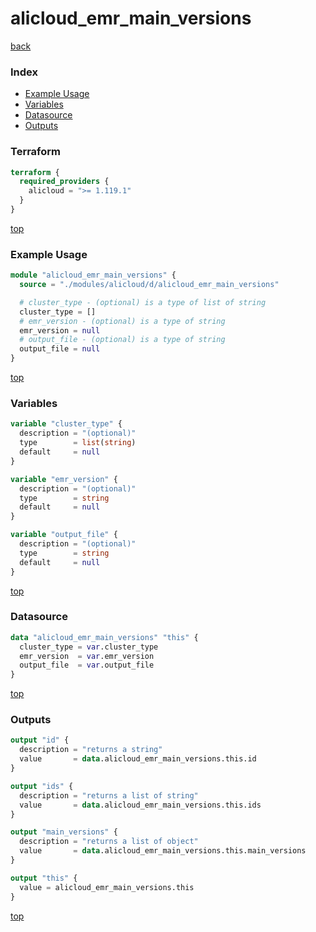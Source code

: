 # alicloud_emr_main_versions

[back](../alicloud.md)

### Index

- [Example Usage](#example-usage)
- [Variables](#variables)
- [Datasource](#datasource)
- [Outputs](#outputs)

### Terraform

```terraform
terraform {
  required_providers {
    alicloud = ">= 1.119.1"
  }
}
```

[top](#index)

### Example Usage

```terraform
module "alicloud_emr_main_versions" {
  source = "./modules/alicloud/d/alicloud_emr_main_versions"

  # cluster_type - (optional) is a type of list of string
  cluster_type = []
  # emr_version - (optional) is a type of string
  emr_version = null
  # output_file - (optional) is a type of string
  output_file = null
}
```

[top](#index)

### Variables

```terraform
variable "cluster_type" {
  description = "(optional)"
  type        = list(string)
  default     = null
}

variable "emr_version" {
  description = "(optional)"
  type        = string
  default     = null
}

variable "output_file" {
  description = "(optional)"
  type        = string
  default     = null
}
```

[top](#index)

### Datasource

```terraform
data "alicloud_emr_main_versions" "this" {
  cluster_type = var.cluster_type
  emr_version  = var.emr_version
  output_file  = var.output_file
}
```

[top](#index)

### Outputs

```terraform
output "id" {
  description = "returns a string"
  value       = data.alicloud_emr_main_versions.this.id
}

output "ids" {
  description = "returns a list of string"
  value       = data.alicloud_emr_main_versions.this.ids
}

output "main_versions" {
  description = "returns a list of object"
  value       = data.alicloud_emr_main_versions.this.main_versions
}

output "this" {
  value = alicloud_emr_main_versions.this
}
```

[top](#index)